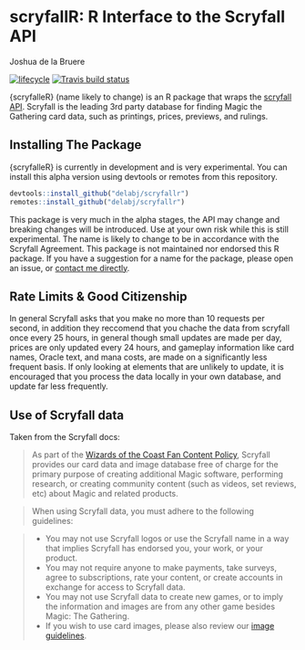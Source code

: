 scryfallR: R Interface to the Scryfall API
================
Joshua de la Bruere

[![lifecycle](https://img.shields.io/badge/lifecycle-experimental-orange.svg)](https://www.tidyverse.org/lifecycle/#experimental)
[![Travis build
status](https://travis-ci.com/delabj/scryfallR.svg?branch=master)](https://travis-ci.com/delabj/scryfallR)

{scryfalleR} (name likely to change) is an R package that wraps the
[scryfall API](https://scryfall.com/docs/api/cards/mtgo). Scryfall is
the leading 3rd party database for finding Magic the Gathering card
data, such as printings, prices, previews, and rulings.

## Installing The Package

{scryfalleR} is currently in development and is very experimental. You
can install this alpha version using devtools or remotes from this
repository.

``` r
devtools::install_github("delabj/scryfallr")
remotes::install_github("delabj/scryfallr")
```

This package is very much in the alpha stages, the API may change and
breaking changes will be introduced. Use at your own risk while this is
still experimental. The name is likely to change to be in accordance
with the Scryfall Agreement. This package is not maintained nor endorsed
this R package. If you have a suggestion for a name for the package,
please open an issue, or [contact me directly](www.twitter.com/delabjl).

## Rate Limits & Good Citizenship

In general Scryfall asks that you make no more than 10 requests per
second, in addition they reccomend that you chache the data from
scryfall once every 25 hours, in general though small updates are made
per day, prices are only updated every 24 hours, and gameplay
information like card names, Oracle text, and mana costs, are made on a
significantly less frequent basis. If only looking at elements that are
unlikely to update, it is encouraged that you process the data locally
in your own database, and update far less frequently.

## Use of Scryfall data

Taken from the Scryfall docs:

> As part of the [Wizards of the Coast Fan Content
> Policy](https://company.wizards.com/fancontentpolicy), Scryfall
> provides our card data and image database free of charge for the
> primary purpose of creating additional Magic software, performing
> research, or creating community content (such as videos, set reviews,
> etc) about Magic and related products.

> When using Scryfall data, you must adhere to the following guidelines:

>   - You may not use Scryfall logos or use the Scryfall name in a way
>     that implies Scryfall has endorsed you, your work, or your
>     product.
>   - You may not require anyone to make payments, take surveys, agree
>     to subscriptions, rate your content, or create accounts in
>     exchange for access to Scryfall data.
>   - You may not use Scryfall data to create new games, or to imply the
>     information and images are from any other game besides Magic: The
>     Gathering.
>   - If you wish to use card images, please also review our [image
>     guidelines](https://scryfall.com/docs/api/images).
